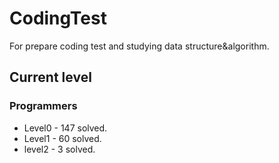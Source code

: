 # CodingTest

For prepare coding test and studying data structure&algorithm.

## Current level

### Programmers

- Level0 - 147 solved.
- Level1 - 60 solved.
- level2 - 3 solved.
